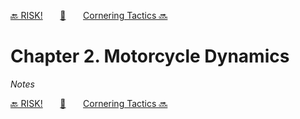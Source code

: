 [🔙 RISK!][previous-chapter]&nbsp;&nbsp;&nbsp;&nbsp;&nbsp;&nbsp;&nbsp;[🏡][readme]&nbsp;&nbsp;&nbsp;&nbsp;&nbsp;&nbsp;&nbsp;[Cornering Tactics 🔜][upcoming-chapter]

# Chapter 2. Motorcycle Dynamics

_Notes_

[🔙 RISK!][previous-chapter]&nbsp;&nbsp;&nbsp;&nbsp;&nbsp;&nbsp;&nbsp;[🏡][readme]&nbsp;&nbsp;&nbsp;&nbsp;&nbsp;&nbsp;&nbsp;[Cornering Tactics 🔜][upcoming-chapter]

[readme]: README.md
[previous-chapter]: ch01-risk.md
[upcoming-chapter]: ch03-cornering-tactics.md